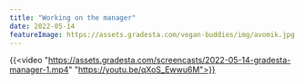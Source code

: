```yaml
---
title: "Working on the manager"
date: 2022-05-14
featureImage: https://assets.gradesta.com/vegan-buddies/img/avomik.jpg
---
```


{{<video "https://assets.gradesta.com/screencasts/2022-05-14-gradesta-manager-1.mp4" "https://youtu.be/qXoS_Ewwu6M">}}
